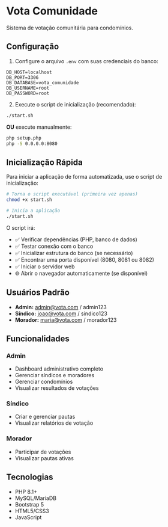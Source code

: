 # Vota Comunidade

Sistema de votação comunitária para condomínios.

## Configuração

1. Configure o arquivo `.env` com suas credenciais do banco:
```
DB_HOST=localhost
DB_PORT=3306
DB_DATABASE=vota_comunidade
DB_USERNAME=root
DB_PASSWORD=root
```

2. Execute o script de inicialização (recomendado):
```bash
./start.sh
```

**OU** execute manualmente:
```bash
php setup.php
php -S 0.0.0.0:8080
```

## Inicialização Rápida

Para iniciar a aplicação de forma automatizada, use o script de inicialização:

```bash
# Torna o script executável (primeira vez apenas)
chmod +x start.sh

# Inicia a aplicação
./start.sh
```

O script irá:
- ✅ Verificar dependências (PHP, banco de dados)
- ✅ Testar conexão com o banco
- ✅ Inicializar estrutura do banco (se necessário)
- ✅ Encontrar uma porta disponível (8080, 8081 ou 8082)
- ✅ Iniciar o servidor web
- 🌐 Abrir o navegador automaticamente (se disponível)

## Usuários Padrão

- **Admin:** admin@vota.com / admin123
- **Síndico:** joao@vota.com / sindico123
- **Morador:** maria@vota.com / morador123

## Funcionalidades

### Admin
- Dashboard administrativo completo
- Gerenciar síndicos e moradores
- Gerenciar condomínios
- Visualizar resultados de votações

### Síndico
- Criar e gerenciar pautas
- Visualizar relatórios de votação

### Morador
- Participar de votações
- Visualizar pautas ativas

## Tecnologias

- PHP 8.1+
- MySQL/MariaDB
- Bootstrap 5
- HTML5/CSS3
- JavaScript